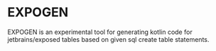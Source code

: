 # EXPOGEN

EXPOGEN is an experimental tool for generating kotlin code for jetbrains/exposed tables
based on given sql create table statements.
